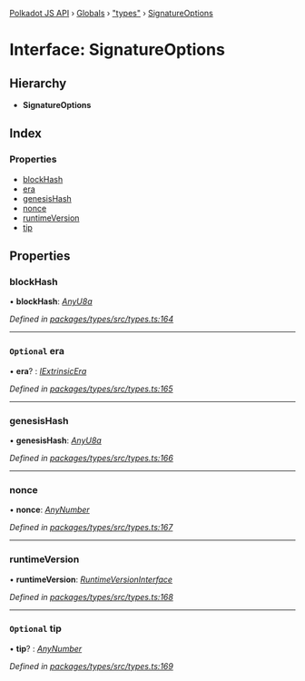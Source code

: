 [Polkadot JS API](../README.md) › [Globals](../globals.md) › ["types"](../modules/_types_.md) › [SignatureOptions](_types_.signatureoptions.md)

# Interface: SignatureOptions

## Hierarchy

* **SignatureOptions**

## Index

### Properties

* [blockHash](_types_.signatureoptions.md#blockhash)
* [era](_types_.signatureoptions.md#optional-era)
* [genesisHash](_types_.signatureoptions.md#genesishash)
* [nonce](_types_.signatureoptions.md#nonce)
* [runtimeVersion](_types_.signatureoptions.md#runtimeversion)
* [tip](_types_.signatureoptions.md#optional-tip)

## Properties

###  blockHash

• **blockHash**: *[AnyU8a](../modules/_types_.md#anyu8a)*

*Defined in [packages/types/src/types.ts:164](https://github.com/polkadot-js/api/blob/c576c689d/packages/types/src/types.ts#L164)*

___

### `Optional` era

• **era**? : *[IExtrinsicEra](_types_.iextrinsicera.md)*

*Defined in [packages/types/src/types.ts:165](https://github.com/polkadot-js/api/blob/c576c689d/packages/types/src/types.ts#L165)*

___

###  genesisHash

• **genesisHash**: *[AnyU8a](../modules/_types_.md#anyu8a)*

*Defined in [packages/types/src/types.ts:166](https://github.com/polkadot-js/api/blob/c576c689d/packages/types/src/types.ts#L166)*

___

###  nonce

• **nonce**: *[AnyNumber](../modules/_types_.md#anynumber)*

*Defined in [packages/types/src/types.ts:167](https://github.com/polkadot-js/api/blob/c576c689d/packages/types/src/types.ts#L167)*

___

###  runtimeVersion

• **runtimeVersion**: *[RuntimeVersionInterface](_types_.runtimeversioninterface.md)*

*Defined in [packages/types/src/types.ts:168](https://github.com/polkadot-js/api/blob/c576c689d/packages/types/src/types.ts#L168)*

___

### `Optional` tip

• **tip**? : *[AnyNumber](../modules/_types_.md#anynumber)*

*Defined in [packages/types/src/types.ts:169](https://github.com/polkadot-js/api/blob/c576c689d/packages/types/src/types.ts#L169)*

